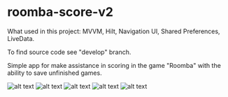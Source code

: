 # roomba-score-v2

What used in this project:
MVVM, Hilt, Navigation UI, Shared Preferences, LiveData.

To find source code see "develop" branch.

Simple app for make assistance in scoring in the game "Roomba" with the ability to save unfinished games.

![alt text](https://c.radikal.ru/c26/2201/ee/f156fbb74bd1.png)
![alt text](https://a.radikal.ru/a19/2201/4f/51ca21a02f67.png)
![alt text](https://a.radikal.ru/a22/2201/d0/664214799f2c.png)
![alt text](https://c.radikal.ru/c20/2201/65/a67e5ceff823.png)
![alt text](https://a.radikal.ru/a20/2201/57/2932194c124a.png)
